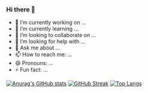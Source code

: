 ### Hi there 👋



- 🔭 I’m currently working on ...
- 🌱 I’m currently learning ...
- 👯 I’m looking to collaborate on ...
- 🤔 I’m looking for help with ...
- 💬 Ask me about ...
- 📫 How to reach me: ...
- 😄 Pronouns: ...
- ⚡ Fun fact: ...

[![Anurag's GitHub stats](https://github-readme-stats.vercel.app/api?username=TrungQuocNguyen&count_private=true&show_icons=true&theme=nightowl)](https://github.com/anuraghazra/github-readme-stats)
[![GitHub Streak](https://github-readme-streak-stats.herokuapp.com/?user=TrungQuocNguyen&theme=dark)](https://git.io/streak-stats)
[![Top Langs](https://github-readme-stats.vercel.app/api/top-langs/?username=TrungQuocNguyen&layout=compact&theme=nightowl)](https://github.com/anuraghazra/github-readme-stats)
